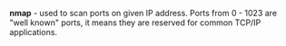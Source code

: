 


  
**nmap** - used to scan ports on given IP address. Ports from 0 - 1023 are "well known" ports, it means they are reserved for common TCP/IP applications. 